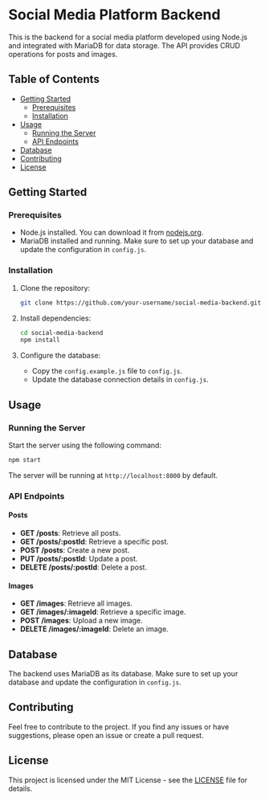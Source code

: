 # Social Media Platform Backend

This is the backend for a social media platform developed using Node.js and integrated with MariaDB for data storage. The API provides CRUD operations for posts and images.

## Table of Contents

- [Getting Started](#getting-started)
  - [Prerequisites](#prerequisites)
  - [Installation](#installation)
- [Usage](#usage)
  - [Running the Server](#running-the-server)
  - [API Endpoints](#api-endpoints)
- [Database](#database)
- [Contributing](#contributing)
- [License](#license)

## Getting Started

### Prerequisites

- Node.js installed. You can download it from [nodejs.org](https://nodejs.org/).
- MariaDB installed and running. Make sure to set up your database and update the configuration in `config.js`.

### Installation

1. Clone the repository:

   ```bash
   git clone https://github.com/your-username/social-media-backend.git


2. Install dependencies:

   ```bash
   cd social-media-backend
   npm install
   ```

3. Configure the database:

   - Copy the `config.example.js` file to `config.js`.
   - Update the database connection details in `config.js`.

## Usage

### Running the Server

Start the server using the following command:

```bash
npm start
```

The server will be running at `http://localhost:8000` by default.

### API Endpoints

#### Posts

- **GET /posts**: Retrieve all posts.
- **GET /posts/:postId**: Retrieve a specific post.
- **POST /posts**: Create a new post.
- **PUT /posts/:postId**: Update a post.
- **DELETE /posts/:postId**: Delete a post.

#### Images

- **GET /images**: Retrieve all images.
- **GET /images/:imageId**: Retrieve a specific image.
- **POST /images**: Upload a new image.
- **DELETE /images/:imageId**: Delete an image.

## Database

The backend uses MariaDB as its database. Make sure to set up your database and update the configuration in `config.js`.

## Contributing

Feel free to contribute to the project. If you find any issues or have suggestions, please open an issue or create a pull request.

## License

This project is licensed under the MIT License - see the [LICENSE](LICENSE) file for details.
```
